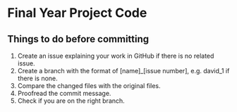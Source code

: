# Final Year Project Code

## Things to do before committing

1. Create an issue explaining your work in GitHub if there is no related issue.
2. Create a branch with the format of [name]_[issue number], e.g. david_1 if there is none.
3. Compare the changed files with the original files.
4. Proofread the commit message.
5. Check if you are on the right branch.
